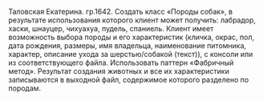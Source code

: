 ﻿Таловская Екатерина. гр.1642.
Создать класс «Породы собак», в результате использования которого клиент может получить: лабрадор, хаски, шнауцер, чихуахуа, пудель, спаниель. Клиент имеет возможность выбора породы и его характеристик (кличка, окрас, пол, дата рождения, размеры, имя владельца, наименование питомника, характер, описание ухода за шерстью/собакой (текст)), с консоли или из соответствующего файла. Использовать паттерн «Фабричный метод». Результат создания животных и все их характеристики записываются в выходной файл, содержимое которого разделено по породам.